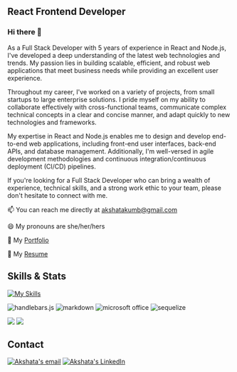 

<!--
**Akshu3011/Akshu3011** is a ✨ _special_ ✨ repository because its `README.md` (this file) appears on your GitHub profile.

Here are some ideas to get you started:

- 🔭 I’m currently working on ...
- 🌱 I’m currently learning ...
- 👯 I’m looking to collaborate on ...
- 🤔 I’m looking for help with ...
- 💬 Ask me about ...
- 📫 How to reach me: ...
- 😄 Pronouns: ...
- ⚡ Fun fact: ...
-->

## React Frontend Developer

### Hi there 👋
As a Full Stack Developer with 5 years of experience in React and Node.js, I've developed a deep understanding of the latest web technologies and trends. My passion lies in building scalable, efficient, and robust web applications that meet business needs while providing an excellent user experience.

Throughout my career, I've worked on a variety of projects, from small startups to large enterprise solutions. I pride myself on my ability to collaborate effectively with cross-functional teams, communicate complex technical concepts in a clear and concise manner, and adapt quickly to new technologies and frameworks.

My expertise in React and Node.js enables me to design and develop end-to-end web applications, including front-end user interfaces, back-end APIs, and database management. Additionally, I'm well-versed in agile development methodologies and continuous integration/continuous deployment (CI/CD) pipelines.

If you're looking for a Full Stack Developer who can bring a wealth of experience, technical skills, and a strong work ethic to your team, please don't hesitate to connect with me.

📫 You can reach me directly at akshatakumb@gmail.com

😄 My pronouns are she/her/hers

💼 My [Portfolio](https://akshatak.netlify.app/) 

📃 My [Resume](https://www.dropbox.com/s/x5y10sxknbq57ih/Akshata%20Kumbhar.pdf?dl=0)

## Skills & Stats
[![My Skills](https://skillicons.dev/icons?i=js,html,css,github,heroku,git,linkedin,mongodb,mysql,nodejs,vscode,react,jquery,insomnia)](https://skillicons.dev)

![handlebars.js](https://img.shields.io/badge/Handlebars.js-f0772b?style=for-the-badge&logo=handlebarsdotjs&logoColor=black)
![markdown](https://img.shields.io/badge/Markdown-000000?style=for-the-badge&logo=markdown&logoColor=white)
![microsoft office](https://img.shields.io/badge/Microsoft_Office-D83B01?style=for-the-badge&logo=microsoft-office&logoColor=white)
![sequelize](https://img.shields.io/badge/Sequelize-52B0E7?style=for-the-badge&logo=Sequelize&logoColor=white)

![](https://github-readme-stats.vercel.app/api?username=akshu3011)
![](https://github-readme-stats.vercel.app/api/top-langs/?username=akshu3011)


## Contact
[![Akshata's email](https://img.shields.io/badge/Gmail-D14836?style=for-the-badge&logo=gmail&logoColor=white)](mailto:akshatakumb@gmail.com) [![Akshata's LinkedIn](https://img.shields.io/badge/LinkedIn-0077B5?style=for-the-badge&logo=linkedin&logoColor=white)](https://www.linkedin.com/in/akshata-kumbhar/)



